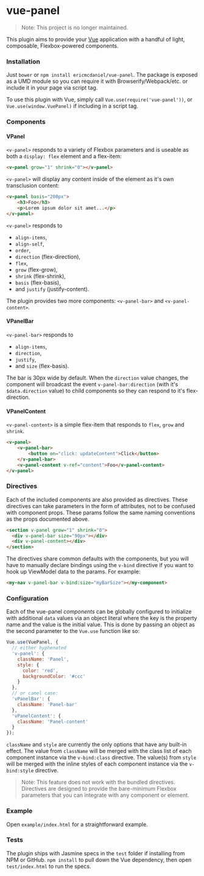 # vue-panel

> Note: This project is no longer maintained.

This plugin aims to provide your [Vue](http://vuejs.org/) application with a
handful of light, composable, Flexbox-powered components.

### Installation

Just `bower` or `npm install ericmcdaniel/vue-panel`. The package is exposed as
a UMD module so you can require it with Browserify/Webpack/etc. or include it in
your page via script tag.

To use this plugin with Vue, simply call `Vue.use(require('vue-panel'))`, or
`Vue.use(window.VuePanel)` if including in a script tag.

### Components

#### VPanel
`<v-panel>` responds to a variety of Flexbox parameters and is useable as both a
`display: flex` element and a flex-item:

```html
<v-panel grow="1" shrink="0"></v-panel>
```

`<v-panel>` will display any content inside of the element as it's own
transclusion content:

```html
<v-panel basis="200px">
    <h3>Foo</h3>
    <p>Lorem ipsum dolor sit amet...</p>
</v-panel>
```

`<v-panel>` responds to
* `align-items`,
* `align-self`,
* `order`,
* `direction` (flex-direction),
* `flex`,
* `grow` (flex-grow),
* `shrink` (flex-shrink),
* `basis` (flex-basis),
* and `justify` (justify-content).

The plugin provides two more components: `<v-panel-bar>` and `<v-panel-content>`.

#### VPanelBar
`<v-panel-bar>` responds to
* `align-items`,
* `direction`,
* `justify`,
* and `size` (flex-basis).

The bar is 30px wide by default. When the `direction` value changes,
the component will broadcast the event `v-panel-bar:direction` (with it's
`$data.direction` value) to child components so they can respond to it's
flex-direction.

#### VPanelContent
`<v-panel-content>` is a simple flex-item that responds to `flex`, `grow` and
`shrink`.

```html
<v-panel>
    <v-panel-bar>
        <button on="click: updateContent">Click</button>
    </v-panel-bar>
    <v-panel-content v-ref="content">Foo</v-panel-content>
</v-panel>
```

### Directives

Each of the included components are also provided as directives. These directives can take parameters in the form of attributes, not to be confused with component props. These params follow the same naming conventions as the props documented above.

```html
<section v-panel grow="1" shrink="0">
  <div v-panel-bar size="90px"></div>
  <div v-panel-content></div>
</section>
```

The directives share common defaults with the components, but you will have to manually declare bindings using the `v-bind` directive if you want to hook up ViewModel data to the params. For example:

```html
<my-nav v-panel-bar v-bind:size="myBarSize"></my-component>
```

### Configuration

Each of the vue-panel _components_ can be globally configured to initialize with
additional `data` values via an object literal where the key is the property
name and the value is the initial value. This is done by passing an object as
the second parameter to the `Vue.use` function like so:

```javascript
Vue.use(VuePanel, {
  // either hyphenated
  'v-panel': {
    className: 'Panel',
    style: {
      color: 'red',
      backgroundColor: '#ccc'
    }
  },
  // or camel case:
  'vPanelBar': {
    className: 'Panel-bar'
  },
  'vPanelContent': {
    className: 'Panel-content'
  }
});
```

`className` and `style` are currently the only options that have any built-in
effect. The value from `className` will be merged with the class list of each
component instance via the `v-bind:class` directive. The value(s) from `style`
will be merged with the inline styles of each component instance via the
`v-bind:style` directive.

> Note: This feature does not work with the bundled directives. Directives are designed to provide the bare-minimum Flexbox parameters that you can integrate with any component or element.

### Example

Open `example/index.html` for a straightforward example.

### Tests

The plugin ships with Jasmine specs in the `test` folder if installing from NPM
or GitHub. `npm install` to pull down the Vue dependency, then open
`test/index.html` to run the specs.
